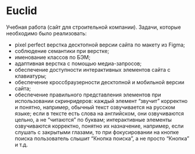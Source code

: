 # Euclid

Учебная работа (сайт для строительной компании). 
Задачи, которые необходимо было реализовать:
- pixel perfect верстка десктопной версии сайта по макету из Figma;
- соблюдение семантики при верстке;
- именование классов по БЭМ;
- адаптивная верстка с помощью медиа-запросов;
- обеспечение доступности интерактивных элементов сайта с клавиатуры;
- обеспечение кроссбраузерности десктопной и мобильной версии сайта;
- обеспечение правильного представления элементов при использовании скринридеров: каждый элемент “звучит” корректно и понятно, например, обычный текст озвучивается на русском языке; если в тексте есть слова на английском, они озвучиваются цельно, а не “читаются” по буквам; интерактивные элементы озвучиваются корректно, понятно их назначение, например, если слушать с закрытыми глазами, то при фокусировании на кнопке поиска пользователь слышит “Кнопка поиска”, а не просто “Кнопка” и т.д.
